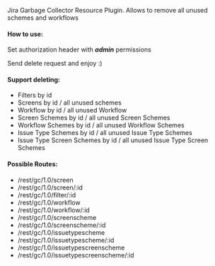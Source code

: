 Jira Garbage Collector Resource Plugin. Allows to remove all unused schemes and workflows

#### **How to use:**

Set authorization header with ***admin*** permissions

Send delete request and enjoy :)

#### **Support deleting:**
* Filters by id
* Screens by id / all unused schemes
* Workflow by id / all unused Workflow
* Screen Schemes by id / all unused Screen Schemes
* Workflow Schemes by id / all unused Workflow Schemes
* Issue Type Schemes by id / all unused Issue Type Schemes
* Issue Type Screen Schemes by id / all unused Issue Type Screen Schemes


#### Possible Routes:
* /rest/gc/1.0/screen
* /rest/gc/1.0/screen/:id
* /rest/gc/1.0/filter/:id
* /rest/gc/1.0/workflow
* /rest/gc/1.0/workflow/:id
* /rest/gc/1.0/screenscheme
* /rest/gc/1.0/screenscheme/:id
* /rest/gc/1.0/issuetypescheme
* /rest/gc/1.0/issuetypescheme/:id
* /rest/gc/1.0/issuetypescreenscheme
* /rest/gc/1.0/issuetypescreenscheme/:id